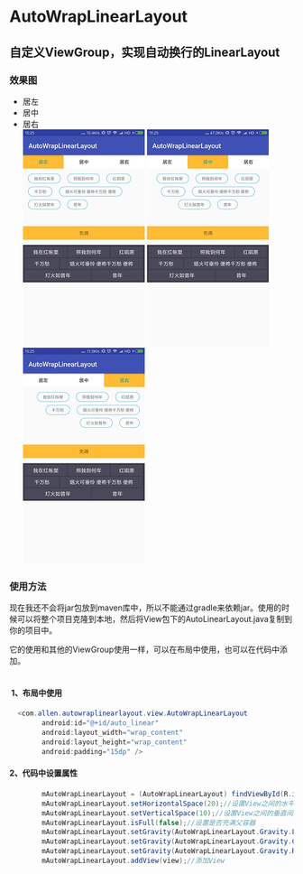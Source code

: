 # AutoWrapLinearLayout
## 自定义ViewGroup，实现自动换行的LinearLayout
### 效果图
 * 居左  
 * 居中  
 * 居右  
 ![居左](/design/left.jpg)
 ![居中](/design/center.jpg) 
 ![居右](/design/right.jpg)
### 使用方法
 
现在我还不会将jar包放到maven库中，所以不能通过gradle来依赖jar。使用的时候可以将整个项目克隆到本地，然后将View包下的AutoLinearLayout.java复制到你的项目中。  
   
它的使用和其他的ViewGroup使用一样，可以在布局中使用，也可以在代码中添加。  
        
####  1、布局中使用
  
```Java
  <com.allen.autowraplinearlayout.view.AutoWrapLinearLayout
        android:id="@+id/auto_linear"
        android:layout_width="wrap_content"
        android:layout_height="wrap_content"
        android:padding="15dp" />

```

####  2、代码中设置属性
```Java
        mAutoWrapLinearLayout = (AutoWrapLinearLayout) findViewById(R.id.auto_linear);//绑定控件  
        mAutoWrapLinearLayout.setHorizontalSpace(20);//设置View之间的水平间隔
        mAutoWrapLinearLayout.setVerticalSpace(10);//设置View之间的垂直间隔
        mAutoWrapLinearLayout.isFull(false);//设置是否充满父容器
        mAutoWrapLinearLayout.setGravity(AutoWrapLinearLayout.Gravity.LEFT);//设置View居左
        mAutoWrapLinearLayout.setGravity(AutoWrapLinearLayout.Gravity.CENTER);//设置View居中
        mAutoWrapLinearLayout.setGravity(AutoWrapLinearLayout.Gravity.RIGHT);//设置View居右
        mAutoWrapLinearLayout.addView(view);//添加View
```

